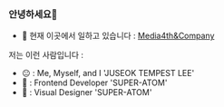 ### 안녕하세요👋

- 🔭 현재 이곳에서 일하고 있습니다 : [Media4th&Company](http://www.media4thncompany.co.kr/) 

저는 이런 사람입니다 :
- 😐 : Me, Myself, and I 'JUSEOK TEMPEST LEE'
- 🥶 : Frontend Developer 'SUPER-ATOM'
- 🥰 : Visual Designer 'SUPER-ATOM'

